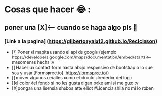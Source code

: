 # Cosas que hacer :joy: :
## poner una [X]<-- cuando se haga algo pls :poop:
### [Link a la pagina] (https://gilbertoayala12.github.io/Reciclason)
- [/] Poner el mapita usando el api de google (ejemplo https://developers.google.com/maps/documentation/embed/start) <--masomenas hecha :v
- [] Hacer un contact form hasta abajo responsivo de bootstrap o lo que sea y usar [Formspree.io] (https://formspree.io/)
- [] mover algunos detalles como el circulo alrededor del logo
- []el color del fondo si no les gusta digan poke ami si me guto :v
- [X]pongan una lisensia shabos atte elliot
#Licencia shila no mi lo roben 
